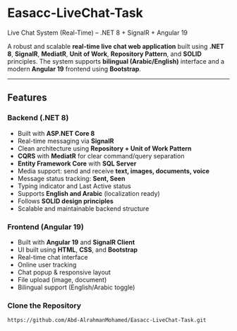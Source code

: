 # Easacc-LiveChat-Task
Live Chat System (Real-Time) – .NET 8 + SignalR + Angular 19

A robust and scalable **real-time live chat web application** built using **.NET 8**, **SignalR**, **MediatR**, **Unit of Work**, **Repository Pattern**, and **SOLID** principles. The system supports **bilingual (Arabic/English)** interface and a modern **Angular 19** frontend using **Bootstrap**.

---

##  Features

###  Backend (.NET 8)
- Built with **ASP.NET Core 8**
- Real-time messaging via **SignalR**
- Clean architecture using **Repository + Unit of Work Pattern**
- **CQRS** with **MediatR** for clear command/query separation
- **Entity Framework Core** with **SQL Server**
- Media support: send and receive **text, images, documents, voice**
- Message status tracking: **Sent, Seen**
- Typing indicator and Last Active status
- Supports **English and Arabic** (localization ready)
- Follows **SOLID design principles**
- Scalable and maintainable backend structure

###  Frontend (Angular 19)
- Built with **Angular 19** and **SignalR Client**
- UI built using **HTML**, **CSS**, and **Bootstrap**
- Real-time chat interface
- Online user tracking
- Chat popup & responsive layout
- File upload (image, document)
- Bilingual support (English/Arabic toggle)

### Clone the Repository
```bash
https://github.com/Abd-AlrahmanMohamed/Easacc-LiveChat-Task.git
